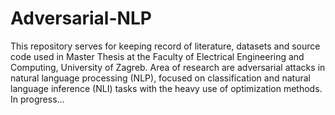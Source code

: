 # Adversarial-NLP

This repository serves for keeping record of literature, datasets and source code used in Master Thesis at the Faculty of Electrical Engineering and Computing, University of Zagreb.
Area of research are adversarial attacks in natural language processing (NLP), focused on classification and natural language inference (NLI) tasks with the heavy use of optimization methods.
In progress...
